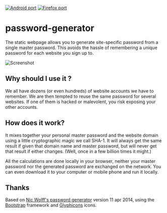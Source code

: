 [![Android port](https://img.shields.io/badge/Ported%20on-Android-green.svg?style=popout-square&logo=android)](https://github.com/xvello/salasana-android)
[![Firefox port](https://img.shields.io/badge/Ported%20on-Firefox-orange.svg?style=popout-square&logo=mozilla-firefox)](https://github.com/xvello/salasana-webextension)

# password-generator

The static webpage allows you to generate site-specific password from a single master password. This avoids the hassle of remembering a unique password for each website you sign up to.

![Screenshot](https://github.com/xvello/password-generator/raw/master/screenshot.png)

## Why should I use it ?
We all have dozens (or even hundreds) of website accounts we have to remember. We are then tempted to reuse the same password for several websites. If one of them is hacked or malevolent, you risk exposing your other accounts.

## How does it work?
It mixes  together your personal master password and the website domain using a little cryptographic magic we call SHA-1. It will always get the same result if given that domain name and master password, but will never get that result if either changes. (Well, once in a few billion times it might.)

All the calculations are done locally in your browser, neither your master password nor the generated password are exchanged on the network. You can even download it to your computer or mobile phone and run it locally.

## Thanks

Based on [Nic Wolff's password generator](http://angel.net/~nic/passwd.current.html) version 11 apr 2014, using the [Bootstrap](http://getbootstrap.com) framework and [Glyphicons](http://glyphicons.com) icons.
